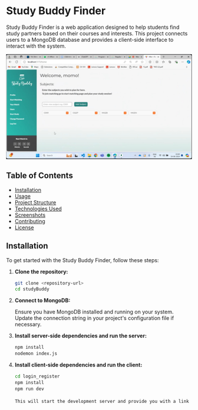 # Study Buddy Finder

Study Buddy Finder is a web application designed to help students find study partners based on their courses and interests. This project connects users to a MongoDB database and provides a client-side interface to interact with the system.

![Home](readme_images/home.jpg)

## Table of Contents

- [Installation](#installation)
- [Usage](#usage)
- [Project Structure](#project-structure)
- [Technologies Used](#technologies-used)
- [Screenshots](#screenshots)
- [Contributing](#contributing)
- [License](#license)

## Installation

To get started with the Study Buddy Finder, follow these steps:

1. **Clone the repository:**

   ```bash
   git clone <repository-url>
   cd studyBuddy

2. **Connect to MongoDB:**

   Ensure you have MongoDB installed and running on your system. Update the connection string in your project's configuration file if necessary.

3. **Install server-side dependencies and run the server:**

   ```bash
   npm install
   nodemon index.js

4. **Install client-side dependencies and run the client:**

   ```bash
   cd login_register
   npm install
   npm run dev

   This will start the development server and provide you with a link to the website.
